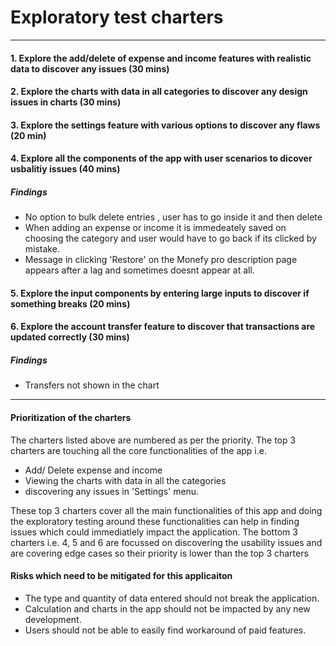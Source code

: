 # Exploratory test charters
---
#### 1. Explore the add/delete of expense and income features with realistic data to discover any issues (30 mins)
#### 2. Explore the charts with data in all categories to discover any design issues in charts (30 mins)
#### 3. Explore the settings feature with various options to discover any flaws (20 min)
#### 4. Explore all the components of the app with user scenarios to dicover usbalitiy issues (40 mins)
##### Findings
- No option to bulk delete entries , user has to go inside it and then delete
- When adding an expense or income it is immedeately saved on choosing the category and user would have to go back if its clicked by mistake.
- Message in clicking 'Restore' on the Monefy pro description page appears after a lag and sometimes doesnt appear at all.
#### 5. Explore the input components by entering large inputs to discover if something breaks (20 mins)
#### 6. Explore the account transfer feature to discover that transactions are updated correctly (30 mins)
##### Findings
- Transfers not shown in the chart
---
#### Prioritization of the charters
The charters listed above are numbered as per the priority. The top 3 charters are touching all the core functionalities of the app i.e. 
- Add/ Delete expense and income
- Viewing the charts with data in all the categories
- discovering any issues in 'Settings' menu.

These top 3 charters cover all the main functionalities of this app and doing the exploratory testing around these functionalities can help in finding issues which could immediatlely impact the application.
The bottom 3 charters i.e. 4, 5 and 6 are focussed on discovering the usability issues and are covering edge cases so their priority is lower than the top 3 charters
#### Risks which need to be mitigated for this applicaiton
- The type and quantity of data entered should not break the application.
- Calculation and charts in the app should not be impacted by any new development.
- Users should not be able to easily find workaround of paid features.

